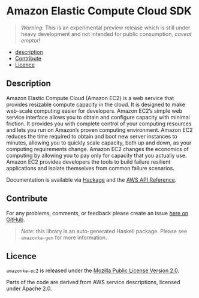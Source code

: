 # Amazon Elastic Compute Cloud SDK

> _Warning:_ This is an experimental preview release which is still under heavy development and not intended for public consumption, _caveat emptor_!

* [description](#description)
* [Contribute](#contribute)
* [Licence](#licence)

## Description

Amazon Elastic Compute Cloud (Amazon EC2) is a web service that provides
resizable compute capacity in the cloud. It is designed to make web-scale
computing easier for developers. Amazon EC2’s simple web service interface
allows you to obtain and configure capacity with minimal friction. It
provides you with complete control of your computing resources and lets you
run on Amazon’s proven computing environment. Amazon EC2 reduces the time
required to obtain and boot new server instances to minutes, allowing you to
quickly scale capacity, both up and down, as your computing requirements
change. Amazon EC2 changes the economics of computing by allowing you to pay
only for capacity that you actually use. Amazon EC2 provides developers the
tools to build failure resilient applications and isolate themselves from
common failure scenarios.

Documentation is available via [Hackage](http://hackage.haskell.org/package/amazonka-ec2)
and the [AWS API Reference](http://docs.aws.amazon.com/AWSEC2/latest/APIReference/Welcome.html).


## Contribute

For any problems, comments, or feedback please create an issue [here on GitHub](https://github.com/brendanhay/amazonka/issues).

> _Note:_ this library is an auto-generated Haskell package. Please see `amazonka-gen` for more information.


## Licence

`amazonka-ec2` is released under the [Mozilla Public License Version 2.0](http://www.mozilla.org/MPL/).

Parts of the code are derived from AWS service descriptions, licensed under Apache 2.0.
